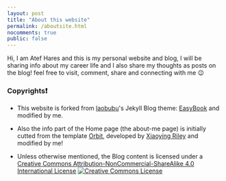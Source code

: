 ```yaml
---
layout: post
title: "About this website"
permalink: /aboutsite.html
nocomments: true
public: false
---
```


Hi, I am Atef Hares and this is my personal website and blog, I will be sharing info about my career life and I also share my thoughts as posts on the blog! feel free to visit, comment, share and connecting with me :wink:


### Copyrights:exclamation: ###

* This website is forked from [laobubu](http://laobubu.net)'s Jekyll Blog theme: [EasyBook](https://github.com/laobubu/jekyll-theme-EasyBook) and modified by me.

* Also the info part of the Home page (the about-me page) is initially cutted from the template [Orbit](http://themes.3rdwavemedia.com/website-templates/orbit-free-resume-cv-template-for-developers/), developed by [Xiaoying Riley](http://themes.3rdwavemedia.com/) and modified by me!

* Unless otherwise mentioned, the Blog content is licensed under a [Creative Commons Attribution-NonCommercial-ShareAlike 4.0 International License](http://creativecommons.org/licenses/by-nc-sa/4.0/)
 	<a rel="license" href="http://creativecommons.org/licenses/by-nc-sa/4.0/">
			<img alt="Creative Commons License" style="border-width:0" src="https://i.creativecommons.org/l/by-nc-sa/4.0/88x31.png" />
		</a>




